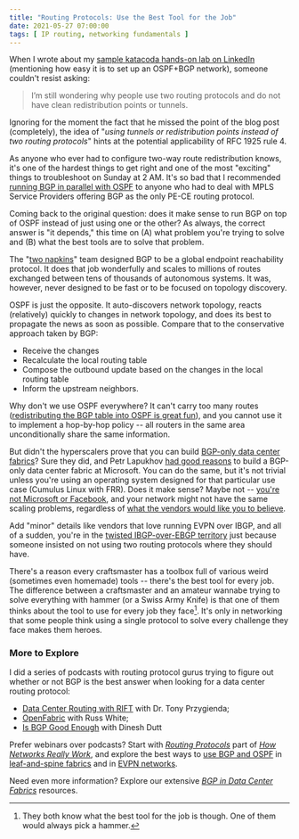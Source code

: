 ```yaml
---
title: "Routing Protocols: Use the Best Tool for the Job"
date: 2021-05-27 07:00:00
tags: [ IP routing, networking fundamentals ]
---
```

When I wrote about my [sample katacoda hands-on lab on LinkedIn](https://www.linkedin.com/feed/update/urn:li:activity:6793903667410964480/) (mentioning how easy it is to set up an OSPF+BGP network), someone couldn't resist asking:

> I’m still wondering why people use two routing protocols and do not have clean redistribution points or tunnels.

Ignoring for the moment the fact that he missed the point of the blog post (completely), the idea of "*using tunnels or redistribution points instead of two routing protocols*" hints at the potential applicability of RFC 1925 rule 4.
<!--more-->
As anyone who ever had to configure two-way route redistribution knows, it's one of the hardest things to get right and one of the most "exciting" things to troubleshoot on Sunday at 2 AM. It's so bad that I recommended [running BGP in parallel with OSPF](https://www.ipspace.net/Integrating_Internet_VPN_with_MPLS_VPN_WAN) to anyone who had to deal with MPLS Service Providers offering BGP as the only PE-CE routing protocol.

Coming back to the original question: does it make sense to run BGP on top of OSPF instead of just using one or the other? As always, the correct answer is "it depends," this time on (A) what problem you're trying to solve and (B) what the best tools are to solve that problem.

The "[two napkins](https://computerhistory.org/blog/the-two-napkin-protocol/)" team designed BGP to be a global endpoint reachability protocol. It does that job wonderfully and scales to millions of routes exchanged between tens of thousands of autonomous systems. It was, however, never designed to be fast or to be focused on topology discovery.

OSPF is just the opposite. It auto-discovers network topology, reacts (relatively) quickly to changes in network topology, and does its best to propagate the news as soon as possible. Compare that to the conservative approach taken by BGP:

* Receive the changes
* Recalculate the local routing table
* Compose the outbound update based on the changes in the local routing table
* Inform the upstream neighbors.

Why don't we use OSPF everywhere? It can't carry too many routes ([redistributing the BGP table into OSPF is great fun](https://blog.ipspace.net/2020/10/redistributing-bgp-into-ospf.html)), and you cannot use it to implement a hop-by-hop policy -- all routers in the same area unconditionally share the same information.

But didn't the hyperscalers prove that you can build [BGP-only data center fabrics](https://www.ipspace.net/Data_Center_BGP/)? Sure they did, and Petr Lapukhov [had good reasons](https://datatracker.ietf.org/doc/html/rfc7938#section-2.5) to build a BGP-only data center fabric at Microsoft. You can do the same, but it's not trivial unless you're using an operating system designed for that particular use case (Cumulus Linux with FRR). Does it make sense? Maybe not -- [you're not Microsoft or Facebook](https://blog.ipspace.net/2018/05/is-ospf-or-is-is-good-enough-for-my.html), and your network might not have the same scaling problems, regardless of [what the vendors would like you to believe](https://blog.ipspace.net/2017/11/bgp-as-better-igp-when-and-where.html).

Add "minor" details like vendors that love running EVPN over IBGP, and all of a sudden, you're in the [twisted IBGP-over-EBGP territory](https://blog.ipspace.net/2020/02/the-evpnbgp-saga-continues.html) just because someone insisted on not using two routing protocols where they should have.

There's a reason every craftsmaster has a toolbox full of various weird (sometimes even homemade) tools -- there's the best tool for every job. The difference between a craftsmaster and an amateur wannabe trying to solve everything with hammer (or a Swiss Army Knife) is that one of them thinks about the tool to use for every job they face[^1]. It's only in networking that some people think using a single protocol to solve every challenge they face makes them heroes.

[^1]: They both know what the best tool for the job is though. One of them would always pick a hammer.

### More to Explore

I did a series of podcasts with routing protocol gurus trying to figure out whether or not BGP is the best answer when looking for a data center routing protocol:

* [Data Center Routing with RIFT](https://blog.ipspace.net/2018/03/data-center-routing-with-rift-on.html) with Dr. Tony Przygienda;
* [OpenFabric](https://blog.ipspace.net/2018/04/openfabric-with-russ-white-on-software.html) with Russ White;
* [Is BGP Good Enough](https://blog.ipspace.net/2018/08/is-bgp-good-enough-with-dinesh-dutt-on.html) with Dinesh Dutt

Prefer webinars over podcasts? Start with *[Routing Protocols](https://my.ipspace.net/bin/list?id=Net101#ROUTING)* part of *[How Networks Really Work](https://www.ipspace.net/How_Networks_Really_Work)*, and explore the best ways to [use BGP and OSPF](https://my.ipspace.net/bin/list?id=Clos#L3_SINGLE) in [leaf-and-spine fabrics](https://www.ipspace.net/Leaf-and-Spine_Fabric_Architectures) and in [EVPN networks](https://www.ipspace.net/EVPN_Technical_Deep_Dive).

Need even more information? Explore our extensive *[BGP in Data Center Fabrics](https://www.ipspace.net/kb/tag/BGP-DC.html)* resources.

